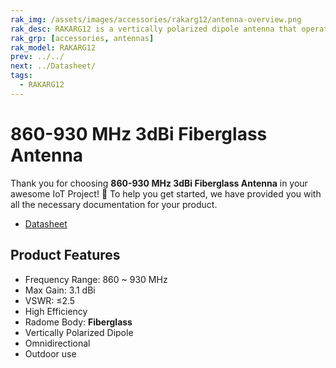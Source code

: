 ```yaml
---
rak_img: /assets/images/accessories/rakarg12/antenna-overview.png
rak_desc: RAKARG12 is a vertically polarized dipole antenna that operates from 860-903 MHz with a VSWR of ≤ 2.5. It is a fiberglass antenna with high efficiency, suitable for outdoor use.
rak_grp: [accessories, antennas]
rak_model: RAKARG12
prev: ../../
next: ../Datasheet/
tags:
  - RAKARG12
---
```



# 860-930 MHz 3dBi Fiberglass Antenna

Thank you for choosing **860-930 MHz 3dBi Fiberglass Antenna** in your awesome IoT Project! 🎉 To help you get started, we have provided you with all the necessary documentation for your product.

* [Datasheet](../Datasheet/)

## Product Features

- Frequency Range: 860 ~ 930&nbsp;MHz
- Max Gain: 3.1&nbsp;dBi
- VSWR: ≤2.5
- High Efficiency
- Radome Body: **Fiberglass**
- Vertically Polarized Dipole
- Omnidirectional
- Outdoor use